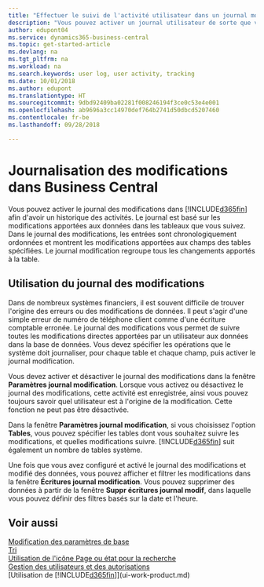 ```yaml
---
title: "Effectuer le suivi de l'activité utilisateur dans un journal modification| Microsoft Docs"
description: "Vous pouvez activer un journal utilisateur de sorte que vous avez un historique de toutes les modifications apportées aux données dans les tables suivies."
author: edupont04
ms.service: dynamics365-business-central
ms.topic: get-started-article
ms.devlang: na
ms.tgt_pltfrm: na
ms.workload: na
ms.search.keywords: user log, user activity, tracking
ms.date: 10/01/2018
ms.author: edupont
ms.translationtype: HT
ms.sourcegitcommit: 9dbd92409ba02281f008246194f3ce0c53e4e001
ms.openlocfilehash: ab9696a3cc14970def764b2741d50dbcd5207460
ms.contentlocale: fr-be
ms.lasthandoff: 09/28/2018

---
```

# <a name="logging-changes-in-business-central"></a>Journalisation des modifications dans Business Central
Vous pouvez activer le journal des modifications dans [!INCLUDE[d365fin](includes/d365fin_md.md)] afin d'avoir un historique des activités. Le journal est basé sur les modifications apportées aux données dans les tableaux que vous suivez. Dans le journal des modifications, les entrées sont chronologiquement ordonnées et montrent les modifications apportées aux champs des tables spécifiées. Le journal modification regroupe tous les changements apportés à la table.  

## <a name="working-with-the-change-log"></a>Utilisation du journal des modifications
Dans de nombreux systèmes financiers, il est souvent difficile de trouver l'origine des erreurs ou des modifications de données. Il peut s'agir d'une simple erreur de numéro de téléphone client comme d'une écriture comptable erronée. Le journal des modifications vous permet de suivre toutes les modifications directes apportées par un utilisateur aux données dans la base de données. Vous devez spécifier les opérations que le système doit journaliser, pour chaque table et chaque champ, puis activer le journal modification.  

Vous devez activer et désactiver le journal des modifications dans la fenêtre **Paramètres journal modification**. Lorsque vous activez ou désactivez le journal des modifications, cette activité est enregistrée, ainsi vous pouvez toujours savoir quel utilisateur est à l'origine de la modification. Cette fonction ne peut pas être désactivée.  

Dans la fenêtre **Paramètres journal modification**, si vous choisissez l'option **Tables**, vous pouvez spécifier les tables dont vous souhaitez suivre les modifications, et quelles modifications suivre. [!INCLUDE[d365fin](includes/d365fin_md.md)] suit également un nombre de tables système.

Une fois que vous avez configuré et activé le journal des modifications et modifié des données, vous pouvez afficher et filtrer les modifications dans la fenêtre **Écritures journal modification**. Vous pouvez supprimer des données à partir de la fenêtre **Suppr écritures journal modif**, dans laquelle vous pouvez définir des filtres basés sur la date et l'heure.  

## <a name="see-also"></a>Voir aussi
[Modification des paramètres de base](ui-change-basic-settings.md)  
[Tri](ui-sorting.md)  
[Utilisation de l'icône Page ou état pour la recherche ](ui-search.md)  
[Gestion des utilisateurs et des autorisations](ui-how-users-permissions.md)    
[Utilisation de [!INCLUDE[d365fin](includes/d365fin_md.md)]](ui-work-product.md)  

